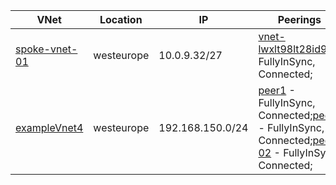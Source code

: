 | VNet | Location | IP | Peerings | Subnets |
| -------- | ------- | ------- | ------- | ------- |
| [spoke-vnet-01](https://portal.azure.com/#@jurijsfadejevsinbox.onmicrosoft.com/resource/subscriptions/20f105d9-0e32-43bb-bd88-3f616a393940/resourceGroups/spoke-vnet-01/providers/Microsoft.Network/virtualNetworks/spoke-vnet-01) | westeurope | 10.0.9.32/27 | [vnet-lwxlt98lt28id9](https://portal.azure.com/#@jurijsfadejevsinbox.onmicrosoft.com/resource/subscriptions/20f105d9-0e32-43bb-bd88-3f616a393940/resourceGroups/DvL08g2ULxDxn6/providers/Microsoft.Network/virtualNetworks/vnet-lwxlt98lt28id9) - FullyInSync, Connected; | 10.0.9.32/27; |
| [exampleVnet4](https://portal.azure.com/#@jurijsfadejevsinbox.onmicrosoft.com/resource/subscriptions/20f105d9-0e32-43bb-bd88-3f616a393940/resourceGroups/exampleGroup/providers/Microsoft.Network/virtualNetworks/exampleVnet4) | westeurope | 192.168.150.0/24 | [peer1](https://portal.azure.com/#@jurijsfadejevsinbox.onmicrosoft.com/resource/subscriptions/20f105d9-0e32-43bb-bd88-3f616a393940/resourceGroups/hub-vnet/providers/Microsoft.Network/virtualNetworks/hub-vnet) - FullyInSync, Connected;[peer2](https://portal.azure.com/#@jurijsfadejevsinbox.onmicrosoft.com/resource/subscriptions/20f105d9-0e32-43bb-bd88-3f616a393940/resourceGroups/vnet-prod-rg/providers/Microsoft.Network/virtualNetworks/vnet-prod) - FullyInSync, Connected;[peer-02](https://portal.azure.com/#@jurijsfadejevsinbox.onmicrosoft.com/resource/subscriptions/20f105d9-0e32-43bb-bd88-3f616a393940/resourceGroups/DvL08g2ULxDxn6/providers/Microsoft.Network/virtualNetworks/vnet-lwxlt98lt28id9) - FullyInSync, Connected; | 192.168.150.0/28;192.168.150.128/28; |
